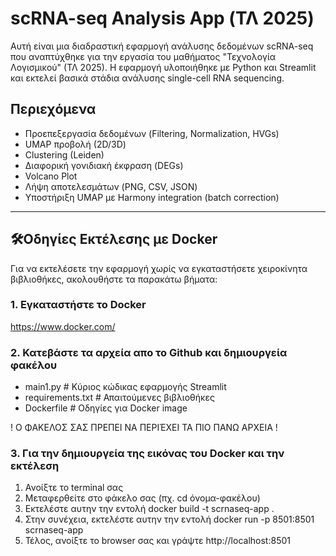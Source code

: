 # scRNA-seq Analysis App (ΤΛ 2025)

Αυτή είναι μια διαδραστική εφαρμογή ανάλυσης δεδομένων scRNA-seq που αναπτύχθηκε για την εργασία του μαθήματος "Τεχνολογία Λογισμικού" (ΤΛ 2025). Η εφαρμογή υλοποιήθηκε με Python και Streamlit και εκτελεί βασικά στάδια ανάλυσης single-cell RNA sequencing.

## Περιεχόμενα

- Προεπεξεργασία δεδομένων (Filtering, Normalization, HVGs)
- UMAP προβολή (2D/3D)
- Clustering (Leiden)
- Διαφορική γονιδιακή έκφραση (DEGs)
- Volcano Plot
- Λήψη αποτελεσμάτων (PNG, CSV, JSON)
- Υποστήριξη UMAP με Harmony integration (batch correction)

---

## 🛠Οδηγίες Εκτέλεσης με Docker

Για να εκτελέσετε την εφαρμογή χωρίς να εγκαταστήσετε χειροκίνητα βιβλιοθήκες, ακολουθήστε τα παρακάτω βήματα:

### 1. Εγκαταστήστε το Docker

https://www.docker.com/

### 2. Κατεβάστε τα αρχεία απο το Github και δημιουργεία φακέλου

- main1.py             # Κύριος κώδικας εφαρμογής Streamlit
- requirements.txt     # Απαιτούμενες βιβλιοθήκες
- Dockerfile           # Οδηγίες για Docker image

! Ο ΦΑΚΕΛΟΣ ΣΑΣ ΠΡΕΠΕΙ ΝΑ ΠΕΡΙΈΧΕΙ ΤΑ ΠΙΟ ΠΑΝΩ ΑΡΧΕΙΑ !

### 3. Για την δημιουργεία της εικόνας του Docker και την εκτέλεση

1. Ανοίξτε το terminal σας
2. Μεταφερθείτε στο φάκελο σας (πχ. cd όνομα-φακέλου)
3. Εκτελέστε αυτην την εντολή docker build -t scrnaseq-app .
4. Στην συνέχεια, εκτελέστε αυτην την εντολή docker run -p 8501:8501 scrnaseq-app
5. Τέλος, ανοίξτε το browser σας και γράψτε http://localhost:8501


